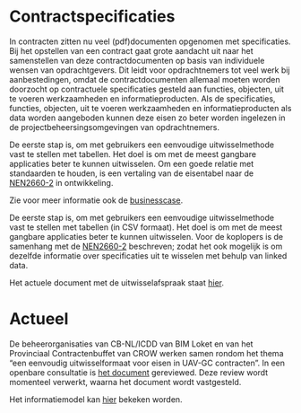 # Contractspecificaties

In contracten zitten nu veel (pdf)documenten opgenomen met specificaties. Bij het opstellen van een contract gaat grote aandacht uit naar het samenstellen van deze contractdocumenten op basis van individuele wensen van opdrachtgevers. Dit leidt voor opdrachtnemers tot veel werk bij aanbestedingen, omdat de contractdocumenten allemaal moeten worden doorzocht op contractuele specificaties gesteld aan functies, objecten, uit te voeren werkzaamheden en informatieproducten. Als de specificaties, functies, objecten, uit te voeren werkzaamheden en informatieproducten als data worden aangeboden kunnen deze eisen zo beter worden ingelezen in de projectbeheersingsomgevingen van opdrachtnemers.

De eerste stap is, om met gebruikers een eenvoudige uitwisselmethode vast te stellen met tabellen. Het doel is om met de meest gangbare applicaties beter te kunnen uitwisselen. Om een goede relatie met standaarden te houden, is een vertaling van de eisentabel naar de [NEN2660-2](https://www.nen.nl/nen-2660-2-2022-nl-291667) in ontwikkeling. 

Zie voor meer informatie ook de [businesscase](https://www.bimloket.nl/documents/Businesscase_contract_als_data.pdf).

De eerste stap is, om met gebruikers een eenvoudige uitwisselmethode vast te stellen met tabellen (in CSV formaat). Het doel is om met de meest gangbare applicaties beter te kunnen uitwisselen. Voor de koplopers is de samenhang met de [NEN2660-2](https://www.nen.nl/nen-2660-2-2022-nl-291667) beschreven; zodat het ook mogelijk is om dezelfde informatie over specificaties uit te wisselen met behulp van linked data.

Het actuele document met de uitwisselafspraak staat [hier](https://bimloket.github.io/contractspecificaties).

# Actueel
De beheerorganisaties van CB-NL/ICDD van BIM Loket en van het Provinciaal Contractenbuffet van CROW werken samen rondom het thema “een eenvoudig uitwisselformaat voor eisen in UAV-GC contracten”. In een openbare consultatie is [het document](https://bimloket.github.io/contractspecificaties/v/contractspecificaties@CR-20220815/) gereviewed. Deze review wordt momenteel verwerkt, waarna het document wordt vastgesteld.

Het informatiemodel kan [hier](https://bimloket.github.io/ld-viewer/contractspecificaties/#/view) bekeken worden.


